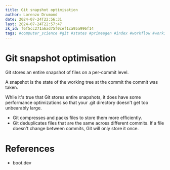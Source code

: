 ```yaml
---
title: Git snapshot optimisation
author: Lorenzo Drumond
date: 2024-07-24T22:56:31
last: 2024-07-24T22:57:47
zk_id: f6f5cc271a6ad75f0cef1ca95a996f14
tags: #computer_science #git #states #primeagen #index #workflow #working_tree #optimal #logs #plumbing #compressed #git_directory #repos #programming #github #repository #commit #snapshot #packed #stage #history
---
```



# Git snapshot optimisation

Git stores an entire snapshot of files on a per-commit level.

A snapshot is the state of the working tree at the commit the commit was taken.

While it's true that Git stores entire snapshots, it does have some performance optimizations so that your .git directory doesn't get too unbearably large.

- Git compresses and packs files to store them more efficiently.
- Git deduplicates files that are the same across different commits. If a file doesn't change between commits, Git will only store it once.


# References

- boot.dev
